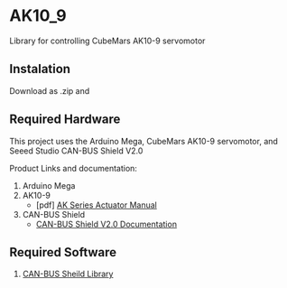 # AK10_9
Library for controlling CubeMars AK10-9 servomotor

## Instalation
Download as .zip and 

## Required Hardware
This project uses the Arduino Mega, CubeMars AK10-9 servomotor, and Seeed Studio CAN-BUS Shield V2.0

Product Links and documentation:
1. Arduino Mega
3. AK10-9
   * [pdf] [AK Series Actuator Manual](https://www.cubemars.com/images/file/20220825/1661392405281464.pdf)
5. CAN-BUS Shield
   * [CAN-BUS Shield V2.0 Documentation](https://wiki.seeedstudio.com/CAN-BUS_Shield_V2.0/)
   
## Required Software
1. [CAN-BUS Sheild Library](https://github.com/Seeed-Studio/Seeed_Arduino_CAN.git)
